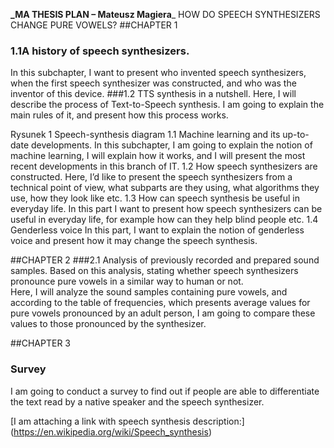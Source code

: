**_MA THESIS PLAN – Mateusz Magiera**_
HOW DO SPEECH SYNTHESIZERS CHANGE PURE VOWELS? 
##CHAPTER 1
### 1.1A history of speech synthesizers.
In this subchapter, I want to present who invented speech synthesizers, when the first speech synthesizer was constructed, and who was the inventor of this device.
###1.2 TTS synthesis in a nutshell.
Here, I will describe the process of Text-to-Speech synthesis. I am going to explain the main rules of it, and present how this process works.
 
Rysunek 1 Speech-synthesis diagram
1.1	Machine learning and its up-to-date developments.
In this subchapter, I am going to explain the notion of machine learning, I will explain how it works, and I will present the most recent developments in this branch of IT.
1.2	How speech synthesizers are constructed.
Here, I’d like to present the speech synthesizers from a technical point of view, what subparts are they using, what algorithms they use, how they look like etc. 
1.3	How can speech synthesis be useful in everyday life.
In this part I want to present how speech synthesizers can be useful in everyday life, for example how can they help blind people etc. 
1.4	Genderless voice
In this part, I want to explain the notion of genderless voice and present how it may change the speech synthesis. 


##CHAPTER 2
###2.1 Analysis of previously recorded and prepared sound samples. Based on this analysis, stating whether speech synthesizers pronounce pure vowels in a similar way to human or not.  
Here, I will analyze the sound samples containing pure vowels, and according to the table of frequencies, which presents average values for pure vowels pronounced by an adult person, I am going to compare these values to those pronounced by the synthesizer. 


##CHAPTER 3 
### Survey 
I am going to conduct a survey to find out if people are able to differentiate the text read by a native speaker and the speech synthesizer.

[I am attaching a link with speech synthesis description:] (https://en.wikipedia.org/wiki/Speech_synthesis)
